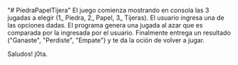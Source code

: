 "# PiedraPapelTijera" 
El juego comienza mostrando en consola las 3 jugadas a elegir (1_ Piedra, 2_ Papel, 3_ Tijeras).
El usuario ingresa una de las opciones dadas.
El programa genera una jugada al azar que es comparada por la ingresada por el usuario.
Finalmente entrega un resultado ("Ganaste", "Perdiste", "Empate") y te da la oción de volver a jugar.

Saludos! 
        j0ta.
